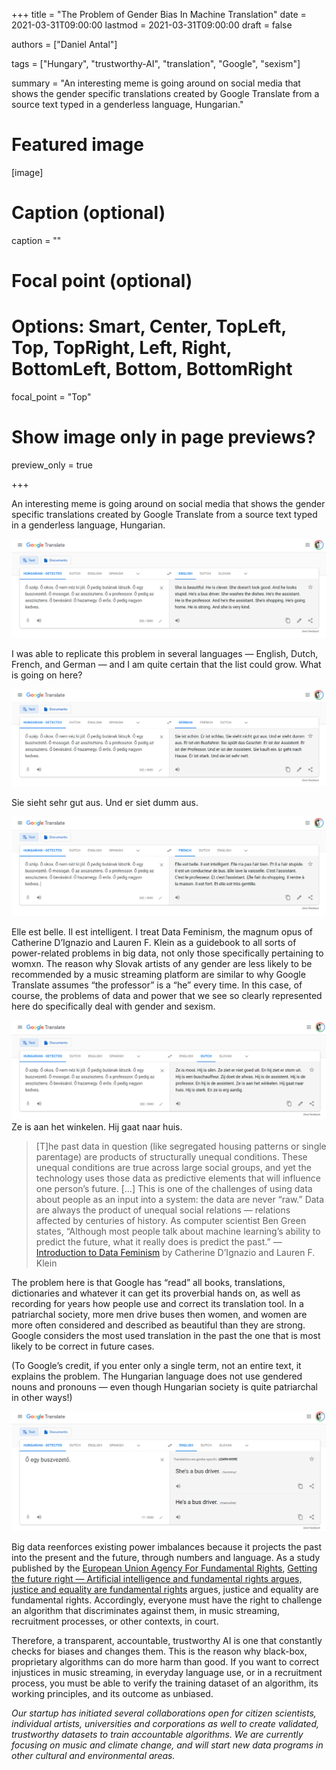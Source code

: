 +++
title = "The Problem of Gender Bias In Machine Translation"
date = 2021-03-31T09:00:00
lastmod = 2021-03-31T09:00:00
draft = false

authors = ["Daniel Antal"]

tags = ["Hungary", "trustworthy-AI", "translation", "Google", "sexism"]

summary = "An interesting meme is going around on social media that shows the gender specific translations created by Google Translate from a source text typed in a genderless language, Hungarian."

# Featured image
[image]
  # Caption (optional)
  caption = ""

  # Focal point (optional)
  # Options: Smart, Center, TopLeft, Top, TopRight, Left, Right, BottomLeft, Bottom, BottomRight
  focal_point = "Top"

  # Show image only in page previews?
  preview_only = true

+++

An interesting meme is going around on social media that shows the gender specific translations created by Google Translate from a source text typed in a genderless language, Hungarian.

![](google_translate_EN.png)

I was able to replicate this problem in several languages — English, Dutch, French, and German — and I am quite certain that the list could grow. What is going on here?

![](google_translate_DE.png)

Sie sieht sehr gut aus. Und er siet dumm aus.

![](google_translate_FR.png)

Elle est belle. Il est intelligent.
I treat Data Feminism, the magnum opus of Catherine D’Ignazio and Lauren F. Klein as a guidebook to all sorts of power-related problems in big data, not only those specifically pertaining to womxn. The reason why Slovak artists of any gender are less likely to be recommended by a music streaming platform are similar to why Google Translate assumes “the professor” is a “he” every time. In this case, of course, the problems of data and power that we see so clearly represented here do specifically deal with gender and sexism.

![](google_translate_NL.png)
Ze is aan het winkelen. Hij gaat naar huis.

> [T]he past data in question (like segregated housing patterns or single parentage) are products of structurally unequal conditions. These unequal conditions are true across large social groups, and yet the technology uses those data as predictive elements that will influence one person’s future. […] This is one of the challenges of using data about people as an input into a system: the data are never “raw.” Data are always the product of unequal social relations — relations affected by centuries of history. As computer scientist Ben Green states, “Although most people talk about machine learning’s ability to predict the future, what it really does is predict the past.” — [Introduction to Data Feminism](https://mitsap.medium.com/data-feminism-ad4263858321) by Catherine D’Ignazio and Lauren F. Klein

The problem here is that Google has “read” all books, translations, dictionaries and whatever it can get its proverbial hands on, as well as recording for years how people use and correct its translation tool. In a patriarchal society, more men drive buses then women, and women are more often considered and described as beautiful than they are strong. Google considers the most used translation in the past the one that is most likely to be correct in future cases.

(To Google’s credit, if you enter only a single term, not an entire text, it explains the problem. The Hungarian language does not use gendered nouns and pronouns — even though Hungarian society is quite patriarchal in other ways!)

![](busdriver.png)

Big data reenforces existing power imbalances because it projects the past into the present and the future, through numbers and language. As a study published by the [European Union Agency For Fundamental Rights](https://fra.europa.eu/), [Getting the future right — Artificial intelligence and fundamental rights argues, justice and equality are fundamental rights](https://fra.europa.eu/en/publication/2020/artificial-intelligence-and-fundamental-rights) argues, justice and equality are fundamental rights. Accordingly, everyone must have the right to challenge an algorithm that discriminates against them, in music streaming, recruitment processes, or other contexts, in court.

Therefore, a transparent, accountable, trustworthy AI is one that constantly checks for biases and changes them. This is the reason why black-box, proprietary algorithms can do more harm than good. If you want to correct injustices in music streaming, in everyday language use, or in a recruitment process, you must be able to verify the training dataset of an algorithm, its working principles, and its outcome as unbiased.

*Our startup has initiated several collaborations open for citizen scientists, individual artists, universities and corporations as well to create validated, trustworthy datasets to train accountable algorithms. We are currently focusing on music and climate change, and will start new data programs in other cultural and environmental areas.*